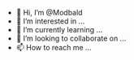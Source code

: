 - 👋 Hi, I’m @Modbald
- 👀 I’m interested in ...
- 🌱 I’m currently learning ...
- 💞️ I’m looking to collaborate on ...
- 📫 How to reach me ...

<!---
Modbald/Modbald is a ✨ special ✨ repository because its `README.md` (this file) appears on your GitHub profile.
You can click the Preview link to take a look at your changes.
--->
